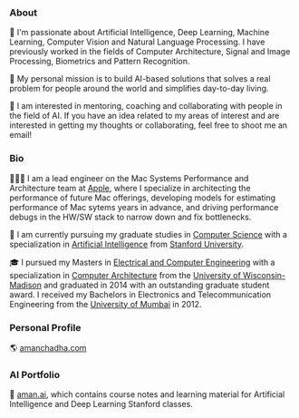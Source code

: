 
### About

🔭 I'm passionate about Artificial Intelligence, Deep Learning, Machine Learning, Computer Vision and Natural Language Processing. I have previously worked in the fields of Computer Architecture, Signal and Image Processing, Biometrics and Pattern Recognition. 

💬 My personal mission is to build AI-based solutions that solves a real problem for people around the world and simplifies day-to-day living.

👯 I am interested in mentoring, coaching and collaborating with people in the field of AI. If you have an idea related to my areas of interest and are interested in getting my thoughts or collaborating, feel free to shoot me an email! 

### Bio

👨🏻‍💻 I am a lead engineer on the Mac Systems Performance and Architecture team at [Apple](https://www.apple.com/), where I specialize in architecting the performance of future Mac offerings, developing models for estimating performance of Mac sytems years in advance, and driving performance debugs in the HW/SW stack to narrow down and fix bottlenecks. 

🌱 I am currently pursuing my graduate studies in [Computer Science](https://cs.stanford.edu/) with a specialization in [Artificial Intelligence](http://ai.stanford.edu/) from [Stanford University](https://www.stanford.edu/). 

🎓 I pursued my Masters in [Electrical and Computer Engineering](http://www.ece.wisc.edu/) with a specialization in [Computer Architecture](http://rsrch.cs.wisc.edu/arch/uwarch/?q=node/69) from the [University of Wisconsin-Madison](https://www.wisc.edu/) and graduated in 2014 with an outstanding graduate student award. I received my Bachelors in Electronics and Telecommunication Engineering from the [University of Mumbai](https://www.mu.ac.in/) in 2012.

### Personal Profile

🌎 [amanchadha.com](https://www.amanchadha.com)

### AI Portfolio

💼 [aman.ai](https://www.aman.ai), which contains course notes and learning material for Artificial Intelligence and Deep Learning Stanford classes.
